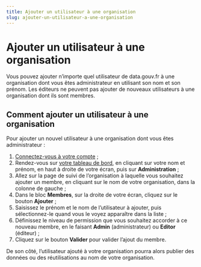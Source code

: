 ```yaml
---
title: Ajouter un utilisateur à une organisation
slug: ajouter-un-utilisateur-a-une-organisation
---
```


# Ajouter un utilisateur à une organisation

Vous pouvez ajouter n’importe quel utilisateur de data.gouv.fr à une organisation dont vous êtes administrateur en utilisant son nom et son prénom. Les éditeurs ne peuvent pas ajouter de nouveaux utilisateurs à une organisation dont ils sont membres.

## Comment ajouter un utilisateur à une organisation

Pour ajouter un nouvel utilisateur à une organisation dont vous êtes administrateur :

1.  [Connectez-vous à votre compte](https://www.data.gouv.fr/fr/login) ;
2.  Rendez-vous sur [votre tableau de bord](https://www.data.gouv.fr/fr/admin/), en cliquant sur votre nom et prénom, en haut à droite de votre écran, puis sur **Administration** ;
3.  Allez sur la page de suivi de l’organisation à laquelle vous souhaitez ajouter un membre, en cliquant sur le nom de votre organisation, dans la colonne de gauche ;
4.  Dans le bloc **Membres**, sur la droite de votre écran, cliquez sur le bouton **Ajouter** ;
5.  Saisissez le prénom et le nom de l’utilisateur à ajouter, puis sélectionnez-le quand vous le voyez apparaître dans la liste ;
6.  Définissez le niveau de permission que vous souhaitez accorder à ce nouveau membre, en le faisant **Admin** (administrateur) ou **Editor** (éditeur) ;
7.  Cliquez sur le bouton **Valider** pour valider l’ajout du membre.

De son côté, l’utilisateur ajouté à votre organisation pourra alors publier des données ou des réutilisations au nom de votre organisation.
